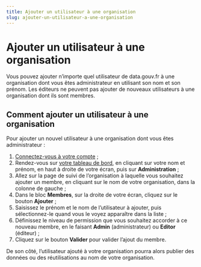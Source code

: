 ```yaml
---
title: Ajouter un utilisateur à une organisation
slug: ajouter-un-utilisateur-a-une-organisation
---
```


# Ajouter un utilisateur à une organisation

Vous pouvez ajouter n’importe quel utilisateur de data.gouv.fr à une organisation dont vous êtes administrateur en utilisant son nom et son prénom. Les éditeurs ne peuvent pas ajouter de nouveaux utilisateurs à une organisation dont ils sont membres.

## Comment ajouter un utilisateur à une organisation

Pour ajouter un nouvel utilisateur à une organisation dont vous êtes administrateur :

1.  [Connectez-vous à votre compte](https://www.data.gouv.fr/fr/login) ;
2.  Rendez-vous sur [votre tableau de bord](https://www.data.gouv.fr/fr/admin/), en cliquant sur votre nom et prénom, en haut à droite de votre écran, puis sur **Administration** ;
3.  Allez sur la page de suivi de l’organisation à laquelle vous souhaitez ajouter un membre, en cliquant sur le nom de votre organisation, dans la colonne de gauche ;
4.  Dans le bloc **Membres**, sur la droite de votre écran, cliquez sur le bouton **Ajouter** ;
5.  Saisissez le prénom et le nom de l’utilisateur à ajouter, puis sélectionnez-le quand vous le voyez apparaître dans la liste ;
6.  Définissez le niveau de permission que vous souhaitez accorder à ce nouveau membre, en le faisant **Admin** (administrateur) ou **Editor** (éditeur) ;
7.  Cliquez sur le bouton **Valider** pour valider l’ajout du membre.

De son côté, l’utilisateur ajouté à votre organisation pourra alors publier des données ou des réutilisations au nom de votre organisation.
